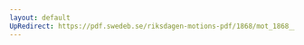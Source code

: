```yaml
---
layout: default
UpRedirect: https://pdf.swedeb.se/riksdagen-motions-pdf/1868/mot_1868__ak__00300/mot_1868__ak__00300_002.pdf
---
```

